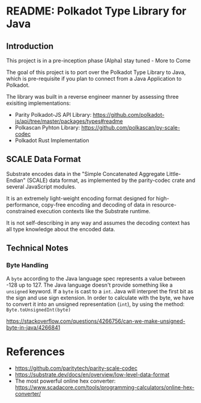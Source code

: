 # README:  Polkadot Type Library for Java

## Introduction

This project is in a pre-inception phase (Alpha) stay tuned - More to Come

The goal of this project is to port over the Polkadot Type Library to Java, which is 
pre-requisite if you plan to connect from a Java Application to Polkadot.

The library was built in a reverse engineer manner by assessing three exisiting
implementations:

* Parity Polkadot-JS API Library: https://github.com/polkadot-js/api/tree/master/packages/types#readme
* Polkascan Pyhton Library: https://github.com/polkascan/py-scale-codec
* Polkadot Rust Implementation

## SCALE Data Format

Substrate encodes data in the "Simple Concatenated Aggregate Little-Endian" (SCALE) data format, as 
implemented by the parity-codec crate and several JavaScript modules.

It is an extremely light-weight encoding format designed for high-performance, copy-free encoding 
and decoding of data in resource-constrained execution contexts like the Substrate runtime. 

It is not self-describing in any way and assumes the decoding context has all type knowledge about 
the encoded data.

## Technical Notes

### Byte Handling
A `byte` according to the Java language spec represents a value between -128 up to 127.
The Java language doesn't provide something like a `unsigned` keyword.
If a `byte` is cast to a `int`. Java will interpret the first bit as the sign and use sign 
extension.
In order to calculate with the byte, we have to convert it into
an unsigned representation (`int`), by using the method: `Byte.toUnsignedInt(byte)`

https://stackoverflow.com/questions/4266756/can-we-make-unsigned-byte-in-java/4266841
 
# References
* https://github.com/paritytech/parity-scale-codec
* https://substrate.dev/docs/en/overview/low-level-data-format
* The most powerful online hex converter: https://www.scadacore.com/tools/programming-calculators/online-hex-converter/


